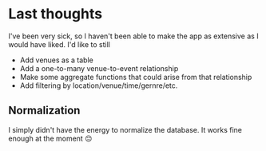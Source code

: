 # Last thoughts

I've been very sick, so I haven't been able to make the app as extensive as I would have liked.
I'd like to still
* Add venues as a table
* Add a one-to-many venue-to-event relationship
* Make some aggregate functions that could arise from that relationship
* Add filtering by location/venue/time/gernre/etc.

## Normalization

I simply didn't have the energy to normalize the database. It works fine enough at the moment :pensive: